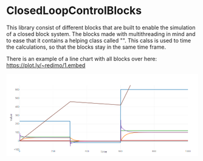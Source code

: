 # ClosedLoopControlBlocks

This library consist of different blocks that are built to enable the simulation of a closed block system.
The blocks made with multithreading in mind and to ease that it contains a helping class called "".
This calss is used to time the calculations, so that the blocks stay in the same time frame.

There is an example of a line chart with all blocks over here: https://plot.ly/~redimo/1.embed

![Line Chart](https://github.com/FancyJavaStuff/ClosedLoopControlBlocks/blob/master/images/linechart.png)
